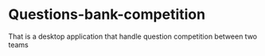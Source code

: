 # Questions-bank-competition
That is a desktop application that handle question competition between two teams

